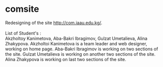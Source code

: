 # comsite
Redesigning of the site http://com.iaau.edu.kg/. <br><br>
List of Student's : <br>
Akzholtoy Kanimetova,
Aba-Bakri Ibragimov,
Gulzat Umetalieva,
Alina Zhakypova.
Akzholtoi Kanimetova is a team leader and web designer, working on home page.
Aba-Bakri Ibragimov is working on two sections of the site.
Gulzat Umetalieva is working on another two sections of the site.
Alina Zhakypova is working on last two sections of the site.
